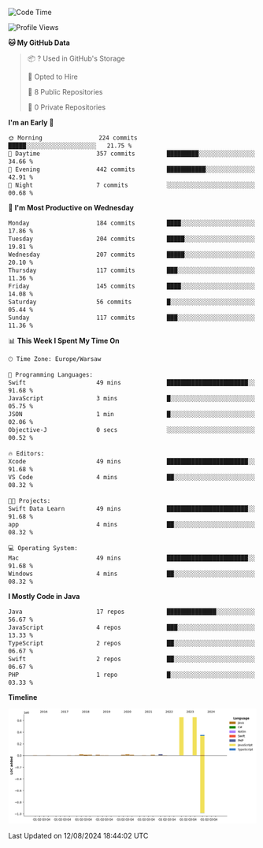 <!--START_SECTION:waka-->
![Code Time](http://img.shields.io/badge/Code%20Time-235%20hrs%2022%20mins-blue)

![Profile Views](http://img.shields.io/badge/Profile%20Views-0-blue)

**🐱 My GitHub Data** 

> 📦 ? Used in GitHub's Storage 
 > 
> 💼 Opted to Hire
 > 
> 📜 8 Public Repositories 
 > 
> 🔑 0 Private Repositories 
 > 
**I'm an Early 🐤** 

```text
🌞 Morning                224 commits         █████░░░░░░░░░░░░░░░░░░░░   21.75 % 
🌆 Daytime                357 commits         █████████░░░░░░░░░░░░░░░░   34.66 % 
🌃 Evening                442 commits         ███████████░░░░░░░░░░░░░░   42.91 % 
🌙 Night                  7 commits           ░░░░░░░░░░░░░░░░░░░░░░░░░   00.68 % 
```
📅 **I'm Most Productive on Wednesday** 

```text
Monday                   184 commits         ████░░░░░░░░░░░░░░░░░░░░░   17.86 % 
Tuesday                  204 commits         █████░░░░░░░░░░░░░░░░░░░░   19.81 % 
Wednesday                207 commits         █████░░░░░░░░░░░░░░░░░░░░   20.10 % 
Thursday                 117 commits         ███░░░░░░░░░░░░░░░░░░░░░░   11.36 % 
Friday                   145 commits         ████░░░░░░░░░░░░░░░░░░░░░   14.08 % 
Saturday                 56 commits          █░░░░░░░░░░░░░░░░░░░░░░░░   05.44 % 
Sunday                   117 commits         ███░░░░░░░░░░░░░░░░░░░░░░   11.36 % 
```


📊 **This Week I Spent My Time On** 

```text
🕑︎ Time Zone: Europe/Warsaw

💬 Programming Languages: 
Swift                    49 mins             ███████████████████████░░   91.68 % 
JavaScript               3 mins              █░░░░░░░░░░░░░░░░░░░░░░░░   05.75 % 
JSON                     1 min               █░░░░░░░░░░░░░░░░░░░░░░░░   02.06 % 
Objective-J              0 secs              ░░░░░░░░░░░░░░░░░░░░░░░░░   00.52 % 

🔥 Editors: 
Xcode                    49 mins             ███████████████████████░░   91.68 % 
VS Code                  4 mins              ██░░░░░░░░░░░░░░░░░░░░░░░   08.32 % 

🐱‍💻 Projects: 
Swift Data Learn         49 mins             ███████████████████████░░   91.68 % 
app                      4 mins              ██░░░░░░░░░░░░░░░░░░░░░░░   08.32 % 

💻 Operating System: 
Mac                      49 mins             ███████████████████████░░   91.68 % 
Windows                  4 mins              ██░░░░░░░░░░░░░░░░░░░░░░░   08.32 % 
```

**I Mostly Code in Java** 

```text
Java                     17 repos            ██████████████░░░░░░░░░░░   56.67 % 
JavaScript               4 repos             ███░░░░░░░░░░░░░░░░░░░░░░   13.33 % 
TypeScript               2 repos             ██░░░░░░░░░░░░░░░░░░░░░░░   06.67 % 
Swift                    2 repos             ██░░░░░░░░░░░░░░░░░░░░░░░   06.67 % 
PHP                      1 repo              █░░░░░░░░░░░░░░░░░░░░░░░░   03.33 % 
```



**Timeline**

![Lines of Code chart](https://raw.githubusercontent.com/KuaQ/KuaQ/main/assets/bar_graph.png)


 Last Updated on 12/08/2024 18:44:02 UTC
<!--END_SECTION:waka-->
